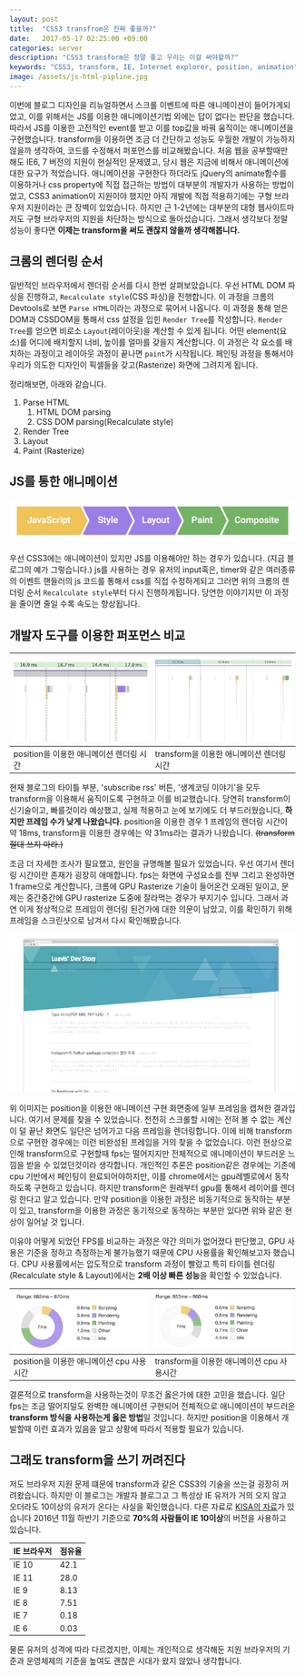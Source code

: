 ```yaml
---
layout: post
title:  "CSS3 transfrom은 진짜 좋을까?"
date:   2017-05-17 02:25:00 +09:00
categories: server
description: "CSS3 transform은 정말 좋고 우리는 이걸 써야할까?"
keywords: "CSS3, transform, IE, Internet explorer, position, animation"
image: /assets/js-html-pipline.jpg
---
```


이번에 블로그 디자인을 리뉴얼하면서 스크롤 이벤트에 따른 애니메이션이 들어가게되었고, 이를 위해서는 JS를 이용한 애니메이션기법 외에는 답이 없다는 판단을 했습니다. 따라서 JS를 이용한 고전적인 event를 받고 이를 top값을 바꿔 움직이는 애니메이션을 구현했습니다. transform을 이용하면 조금 더 간단하고 성능도 우월한 개발이 가능하지 않을까 생각하여, 코드를 수정해서 퍼포먼스를 비교해봤습니다.
처음 웹을 공부할때만 해도 IE6, 7 버전의 지원이 현실적인 문제였고, 당시 웹은 지금에 비해서 애니메이션에 대한 요구가 적었습니다. 애니메이션을 구현한다 하더라도 jQuery의 animate함수를 이용하거나 css property에 직접 접근하는 방법이 대부분의 개발자가 사용하는 방법이었고, CSS3 animation이 지원이야 했지만 아직 개발에 직접 적용하기에는 구형 브라우저 지원이라는 큰 장벽이 있었습니다. 하지만 근 1-2년에는 대부분의 대형 웹사이트마저도 구형 브라우저의 지원을 차단하는 방식으로 돌아섰습니다. 그래서 생각보다 정말 성능이 좋다면  **이제는 transform을 써도 괜찮지 않을까 생각해봅니다.**

## 크롬의 렌더링 순서

일반적인 브라우저에서 렌더링 순서를 다시 한번 살펴보았습니다. 우선 HTML DOM 파싱을 진행하고, `Recalculate style`(CSS 파싱)을 진행합니다. 이 과정을 크롬의 Devtools로 보면 `Parse HTML`이라는 과정으로 묶어서 나옵니다. 이 과정을 통해 얻은 DOM과 CSSDOM을 통해서 css 설정을 입힌 `Render Tree`를 작성합니다. `Render Tree`를 얻으면 비로소 `Layout`(레이아웃)을 계산할 수 있게 됩니다. 어떤 element(요소)를 어디에 배치할지 너비, 높이를 얼마를 갖을지 계산합니다. 이 과정은 각 요소를 배치하는 과정이고 레이아웃 과정이 끝나면 `paint`가 시작됩니다. 페인팅 과정을 통해서야 우리가 의도한 디자인이 픽셀들을 갖고(Rasterize) 화면에 그려지게 됩니다.

정리해보면, 아래와 같습니다.

1. Parse HTML
	1. HTML DOM parsing
	1. CSS DOM parsing(Recalculate style)
1. Render Tree
1. Layout
1. Paint (Rasterize)

## JS를 통한 애니메이션

![](/assets/js-html-pipline.jpg)

우선 CSS3에는 애니메이션이 있지만 JS를 이용해야만 하는 경우가 있습니다. (지금 블로그의 예가 그렇습니다.) js를 사용하는 경우 유저의 input혹은, timer와 같은 여러종류의 이벤트 핸들러의 js 코드를 통해서 css를 직접 수정하게되고 그러면 위의 크롬의 렌더링 순서 `Recalculate style`부터 다시 진행하게됩니다. 당연한 이야기지만 이 과정을 줄이면 줄일 수록 속도는 향상됩니다.

## 개발자 도구를 이용한 퍼포먼스 비교

| ![](/assets/position-animation-fps.jpg)   | ![](/assets/transform-animation-fps.jpg) |
| ----------------------------------------- |------------------------------------------|
|   position을 이용한 애니메이션 렌더링 시간   | transform을 이용한 애니메이션 렌더링 시간 |


현재 블로그의 타이틀 부분, 'subscribe rss' 버튼, '생계코딩 이야기'을 모두 transform을 이용해서 움직이도록 구현하고 이를 비교했습니다. 당연히 transform이 신기술이고, 빠를것이라 예상했고, 실제 적용하고 눈에 보기에도 더 부드러웠습니다, **하지만 프레임 수가 낮게 나왔습니다.** position을 이용한 경우 1 프레임의 렌더링 시간이 약 18ms, transform을 이용한 경우에는 약 31ms라는 결과가 나왔습니다. <strike>(transform 절대 쓰지 마라.)</strike>

조금 더 자세한 조사가 필요했고, 원인을 규명해볼 필요가 있었습니다. 우선 여기서 렌더링 시간이란 존재가 굉장히 애매합니다. fps는 화면에 구성요소를 전부 그리고 완성하면 1 frame으로 계산합니다, 크롬에 GPU Rasterize 기술이 들어온건 오래된 일이고, 문제는 중간중간에 GPU rasterize 도중에 잘라먹는 경우가 부지기수 입니다. 그래서 과연 이게 정상적으로 프레임이 렌더링 된건가에 대한 의문이 남았고, 이를 확인하기 위해 프레임을 스크린샷으로 남겨서 다시 확인해봤습니다.

![](/assets/position-problem.jpg)

위 이미지는 position을 이용한 애니메이션 구현 화면중에 일부 프레임을 캡쳐한 결과입니다. 여기서 문제를 찾을 수 있었습니다. 천천히 스크롤할 시에는 전혀 볼 수 없는 계산이 덜 끝난 화면도 일단은 넘어가고 다음 프레임을 렌더링합니다. 이에 비해 transform으로 구현한 경우에는 이런 비완성된 프레임을 거의 찾을 수 없었습니다. 이런 현상으로 인해 transform으로 구현할때 fps는 떨어지지만 전체적으로 애니메이션이 부드러운 느낌을 받을 수 있었던것이라 생각합니다.
개인적인 추론은  position같은 경우에는 기존에 cpu 기반에서 페인팅이 완료되어야하지만, 이를 chrome에서는 gpu레벨로에서 동작하도록 구현하고 있습니다. 하지만 transform은 원래부터 gpu를 통해서 레이어를 렌더링 한다고 알고 있습니다. 만약 position을 이용한 과정은 비동기적으로 동작하는 부분이 있고, transform을 이용한 과정은 동기적으로 동작하는 부분만 있다면 위와 같은 현상이 일어날 것 입니다.

이유야 어떻게 되었던 FPS를 비교하는 과정은 약간 의미가 없어졌다 판단했고, GPU 사용은 기준을 정하고 측정하는게 불가능했기 때문에  CPU 사용률을 확인해보고자 했습니다. CPU 사용률에서는 압도적으로 transform 과정이 빨랐고 특히 타이틀 렌더링(Recalculate style & Layout)에서는 **2배 이상 빠른 성능**을 확인할 수 있었습니다.

| ![](/assets/position-animation-cpu.jpg)   | ![](/assets/transform-animation-cpu.jpg) |
| ----------------------------------------- |------------------------------------------|
|   position을 이용한 애니메이션 cpu 사용시간 | transform을 이용한 애니메이션 cpu 사용시간 |

결론적으로 transform을 사용하는것이 무조건 옳은가에 대한 고민을 했습니다. 일단 fps는 조금 떨어지덜도 완벽한 애니메이션 구현되어 전체적으로 애니메이션이 부드러운 **transform 방식을 사용하는게 옳은 방법**일 것입니다. 하지만 position을 이용해서 개발할때 이런 효과가 있음을 알고 상황에 따라서 적용할 필요가 있습니다.

## 그래도 transform을 쓰기 꺼려진다

저도 브라우저 지원 문제 떄문에 transform과 같은 CSS3의 기술을 쓰는걸 굉장히 꺼려왔습니다. 하지만 이 블로그는 개발자 블로그고 그 특성상 IE 유저가 거의 오지 않고 오더라도 10이상의 유저가 온다는 사실을 확인했습니다. 다른 자료로 [KISA의 자료](https://www.koreahtml5.kr/jsp/infoSquare/browserUseStatsKor.jsp?type_code_LIST=USST0001&os_code=all&search_type=B&search_date=201611)가 있습니다 2016년 11월 하반기 기준으로 **70%의 사람들이 IE 10이상**의 버전을 사용하고 있습니다.

| IE 브라우저   | 점유율 |
| ---------- |------|
| IE 10      | 42.1 |
| IE 11      | 28.0 |
| IE 9       | 8.13 |
| IE 8       | 7.51 |
| IE 7       | 0.18 |
| IE 6       | 0.03 |

물론 유저의 성격에 따라 다르겠지만, 이제는 개인적으로 생각해둔 지원 브라우저의 기준과 운영체제의 기준을 높여도 괜찮은 시대가 왔지 않았나 생각합니다.
